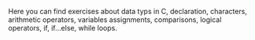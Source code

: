 Here you can find exercises about data typs in C, declaration, characters, arithmetic operators, variables assignments, comparisons, logical operators, if, if…else, while loops.
